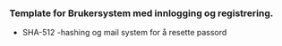 ### Template for Brukersystem med innlogging og registrering.
* SHA-512 -hashing og mail system for å resette passord
